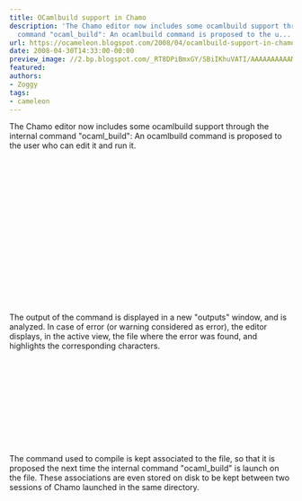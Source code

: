 ```yaml
---
title: OCamlbuild support in Chamo
description: 'The Chamo editor now includes some ocamlbuild support through the internal
  command "ocaml_build": An ocamlbuild command is proposed to the u...'
url: https://ocameleon.blogspot.com/2008/04/ocamlbuild-support-in-chamo.html
date: 2008-04-30T14:33:00-00:00
preview_image: //2.bp.blogspot.com/_RT8DPiBmxGY/SBiIKhuVATI/AAAAAAAAAAM/WBh5pChCVHw/w1200-h630-p-k-no-nu/ocamlbuild_asks.png
featured:
authors:
- Zoggy
tags:
- cameleon
---
```


The Chamo editor now includes some ocamlbuild support through the internal command &quot;ocaml_build&quot;: An ocamlbuild command is proposed to the user who can edit it and run it.<br/><br/><a href="http://2.bp.blogspot.com/_RT8DPiBmxGY/SBiIKhuVATI/AAAAAAAAAAM/WBh5pChCVHw/s1600-h/ocamlbuild_asks.png" onblur="try {parent.deselectBloggerImageGracefully();} catch(e) {}"><img src="http://2.bp.blogspot.com/_RT8DPiBmxGY/SBiIKhuVATI/AAAAAAAAAAM/WBh5pChCVHw/s320/ocamlbuild_asks.png" style="margin: 0pt 10px 10px 0pt; float: left; cursor: pointer;" alt="" border="0"/></a><br/><br/><br/><br/><br/><br/><br/><br/><br/><br/><br/><br/><br/><br/><br/><br/>The output of the command is displayed in a new &quot;outputs&quot; window, and is analyzed. In case of error (or warning considered as error), the editor displays, in the active view, the file where the error was found, and highlights the corresponding characters.<br/><br/><div style="text-align: center;"><a href="http://3.bp.blogspot.com/_RT8DPiBmxGY/SBiIcxuVAUI/AAAAAAAAAAU/Y6lbWsiazv4/s1600-h/ocamlbuild_error.png" onblur="try {parent.deselectBloggerImageGracefully();} catch(e) {}"><img src="http://3.bp.blogspot.com/_RT8DPiBmxGY/SBiIcxuVAUI/AAAAAAAAAAU/Y6lbWsiazv4/s320/ocamlbuild_error.png" style="margin: 0pt 10px 10px 0pt; float: left; cursor: pointer;" alt="" border="0"/></a><br/></div><br/><br/><br/><br/><br/><br/><br/><br/>The command used to compile is kept associated to the file, so that it is proposed the next time the internal command &quot;ocaml_build&quot; is launch on the file. These associations are even stored on disk to be kept between two sessions of Chamo launched in the same directory.
